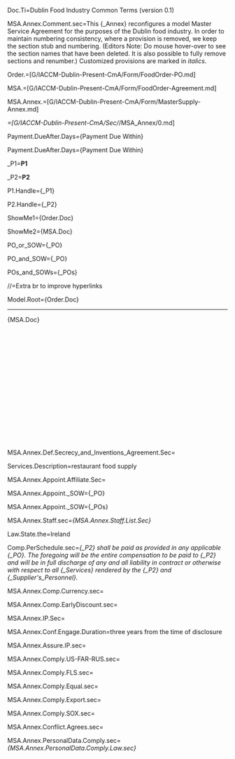 Doc.Ti=Dublin Food Industry Common Terms (version 0.1)

MSA.Annex.Comment.sec=This {_Annex} reconfigures a model Master Service Agreement for the purposes of the Dublin food industry.  In order to maintain numbering consistency, where a provision is removed, we keep the section stub and numbering.  (Editors Note:  Do mouse hover-over to see the section names that have been deleted.  It is also possible to fully remove sections and renumber.) Customized provisions are marked in <i>italics</i>.

Order.=[G/IACCM-Dublin-Present-CmA/Form/FoodOrder-PO.md]

MSA.=[G/IACCM-Dublin-Present-CmA/Form/FoodOrder-Agreement.md]

MSA.Annex.=[G/IACCM-Dublin-Present-CmA/Form/MasterSupply-Annex.md]

_=[G/IACCM-Dublin-Present-CmA/Sec/_/MSA_Annex/0.md]

Payment.DueAfter.Days={Payment Due Within}

Payment.DueAfter.Days={Payment Due Within}

_P1=<b>P1</b>

_P2=<b>P2</b>

P1.Handle={_P1}

P2.Handle={_P2}

ShowMe1={Order.Doc}

ShowMe2={MSA.Doc}

PO_or_SOW={_PO}

PO_and_SOW={_PO}

POs_and_SOWs={_POs}

//=Extra br to improve hyperlinks

Model.Root={Order.Doc}<hr>{MSA.Doc}<br><br><br><br><br><br><br><br><br><br><br><br><br><br><br><br><br>


MSA.Annex.Def.Secrecy_and_Inventions_Agreement.Sec=   

Services.Description=restaurant food supply

MSA.Annex.Appoint.Affiliate.Sec=   

MSA.Annex.Appoint._SOW={_PO}

MSA.Annex.Appoint._SOW={_POs}

MSA.Annex.Staff.sec=<i>{MSA.Annex.Staff.List.Sec}</i>

Law.State.the=Ireland

Comp.PerSchedule.sec=<i>{_P2} shall be paid as provided in any applicable {_PO}. The foregoing will be the entire compensation to be paid to {_P2} and will be in full discharge of any and all liability in contract or otherwise with respect to all {_Services} rendered by the {_P2} and {_Supplier's_Personnel}.</i>

MSA.Annex.Comp.Currency.sec=     

MSA.Annex.Comp.EarlyDiscount.sec=     

MSA.Annex.IP.Sec=     

MSA.Annex.Conf.Engage.Duration=three years from the time of disclosure

MSA.Annex.Assure.IP.sec=     

MSA.Annex.Comply.US-FAR-RUS.sec=     

MSA.Annex.Comply.FLS.sec=     

MSA.Annex.Comply.Equal.sec=     

MSA.Annex.Comply.Export.sec=     

MSA.Annex.Comply.SOX.sec=     

MSA.Annex.Conflict.Agrees.sec=     

MSA.Annex.PersonalData.Comply.sec=<i>{MSA.Annex.PersonalData.Comply.Law.sec}</i>
